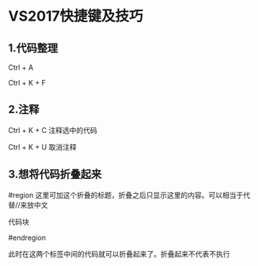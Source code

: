 # VS2017快捷键及技巧

## **1.代码整理**

Ctrl + A

Ctrl + K + F

## **2.注释**

Ctrl + K + C 注释选中的代码

Ctrl + K + U 取消注释

## **3.想将代码折叠起来**

\#region 这里可加这个折叠的标题，折叠之后只显示这里的内容。可以相当于代替//来放中文

代码块

\#endregion

此时在这两个标签中间的代码就可以折叠起来了。折叠起来不代表不执行


